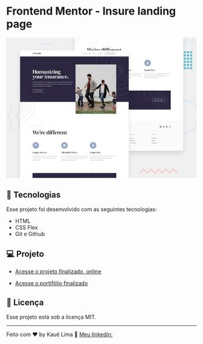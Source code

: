 # Frontend Mentor - Insure landing page

![Design preview for the Insure landing page coding challenge](./design/desktop-preview.jpg)

## 🚀 Tecnologias

Esse projeto foi desenvolvido com as seguintes tecnologias:

- HTML
- CSS Flex
- Git e Github

## 💻 Projeto

- [Acesse o projeto finalizado, online](#)

- [Acesse o portifólio finalizado](https://github.com/KaueACLima/insure-landing-page-master)

## :memo: Licença

Esse projeto está sob a licença MIT.

---

Feito com ♥ by Kauê Lima 🔗 [Meu linkedin:](https://www.linkedin.com/in/kau%C3%AA-lima-234515182/#)
